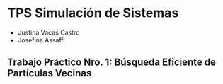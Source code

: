 # TPS Simulación de Sistemas

- Justina Vacas Castro
- Josefina Assaff

## Trabajo Práctico Nro. 1: Búsqueda Eficiente de Partículas Vecinas
